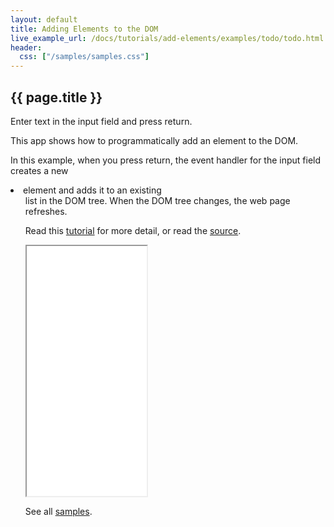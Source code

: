 ```yaml
---
layout: default
title: Adding Elements to the DOM
live_example_url: /docs/tutorials/add-elements/examples/todo/todo.html
header:
  css: ["/samples/samples.css"]
---
```


## {{ page.title }}

Enter text in the input field and press return.

This app shows how to programmatically add an element to the DOM.

In this example, when you press return, the event handler for the input
field creates a new <li> element and adds it to an existing <ul> list in the
DOM tree. When the DOM tree changes, the web page refreshes.

Read this [tutorial](/docs/tutorials/add-elements/) for
more detail, or read the
[source](https://github.com/dart-lang/dart-tutorials-samples/tree/master/web/todo).

<iframe class="running-app-frame"
        style="height:400px;width:40%;"
        src="{{page.live_example_url}}">
</iframe>

See all [samples](/samples/).
